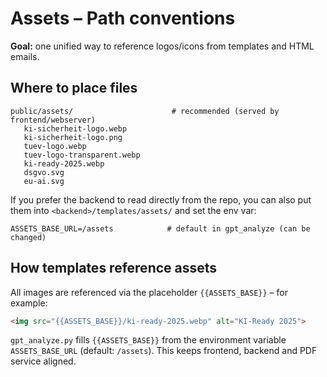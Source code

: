 # Assets – Path conventions

**Goal:** one unified way to reference logos/icons from templates and HTML emails.

## Where to place files

```
public/assets/                      # recommended (served by frontend/webserver)
   ki-sicherheit-logo.webp
   ki-sicherheit-logo.png
   tuev-logo.webp
   tuev-logo-transparent.webp
   ki-ready-2025.webp
   dsgvo.svg
   eu-ai.svg
```

If you prefer the backend to read directly from the repo, you can also put them into
`<backend>/templates/assets/` and set the env var:

```
ASSETS_BASE_URL=/assets            # default in gpt_analyze (can be changed)
```

## How templates reference assets

All images are referenced via the placeholder `{{ASSETS_BASE}}` – for example:

```html
<img src="{{ASSETS_BASE}}/ki-ready-2025.webp" alt="KI-Ready 2025">
```

`gpt_analyze.py` fills `{{ASSETS_BASE}}` from the environment variable `ASSETS_BASE_URL`
(default: `/assets`). This keeps frontend, backend and PDF service aligned.
